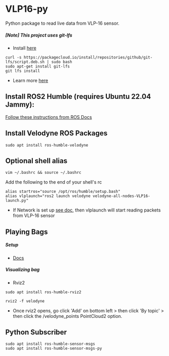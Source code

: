 # VLP16-py
Python package to read live data from VLP-16 sensor.

##### [Note] This project uses git-lfs
- Install [here](https://git-lfs.com/)
```
curl -s https://packagecloud.io/install/repositories/github/git-lfs/script.deb.sh | sudo bash
sudo apt-get install git-lfs
git lfs install
```

- Learn more [here](https://docs.github.com/en/repositories/working-with-files/managing-large-files/configuring-git-large-file-storage)

## Install ROS2 Humble (requires Ubuntu 22.04 Jammy):
[Follow these instructions from ROS Docs](https://docs.ros.org/en/humble/Installation/Ubuntu-Install-Debs.html)

## Install Velodyne ROS Packages
```
sudo apt install ros-humble-velodyne
```

## Optional shell alias
```
vim ~/.bashrc && source ~/.bashrc
```
Add the following to the end of your shell's rc
```
alias startros="source /opt/ros/humble/setup.bash"
alias vlplaunch="ros2 launch velodyne velodyne-all-nodes-VLP16-launch.py"
```
- If Network is set up [see doc](https://wiki.ros.org/velodyne/Tutorials/Getting%20Started%20with%20the%20Velodyne%20VLP16), then  vlplaunch will start reading packets from VLP-16 sensor

## Playing Bags
##### Setup
- [Docs](https://docs.ros.org/en/rolling/Tutorials/Beginner-CLI-Tools/Recording-And-Playing-Back-Data/Recording-And-Playing-Back-Data.html)
##### Visualizing bag
- Rviz2
```
sudo apt install ros-humble-rviz2
```
```
rviz2 -f velodyne
```
- Once rviz2 opens, go click 'Add' on bottom left > then click 'By topic' > then click the /velodyne_points PointCloud2 option.


## Python Subscriber
```
sudo apt install ros-humble-sensor-msgs
sudo apt install ros-humble-sensor-msgs-py
```






